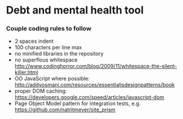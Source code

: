 Debt and mental health tool
===========================

### Couple coding rules to follow

* 2 spaces indent
* 100 characters per line max
* no minified libraries in the repository
* no superflous whitespace http://www.codinghorror.com/blog/2009/11/whitespace-the-silent-killer.html
* OO JavaScript where possible: http://addyosmani.com/resources/essentialjsdesignpatterns/book
* proper DOM caching: https://developers.google.com/speed/articles/javascript-dom
* Page Object Model pattern for integration tests, e.g. https://github.com/natritmeyer/site_prism
